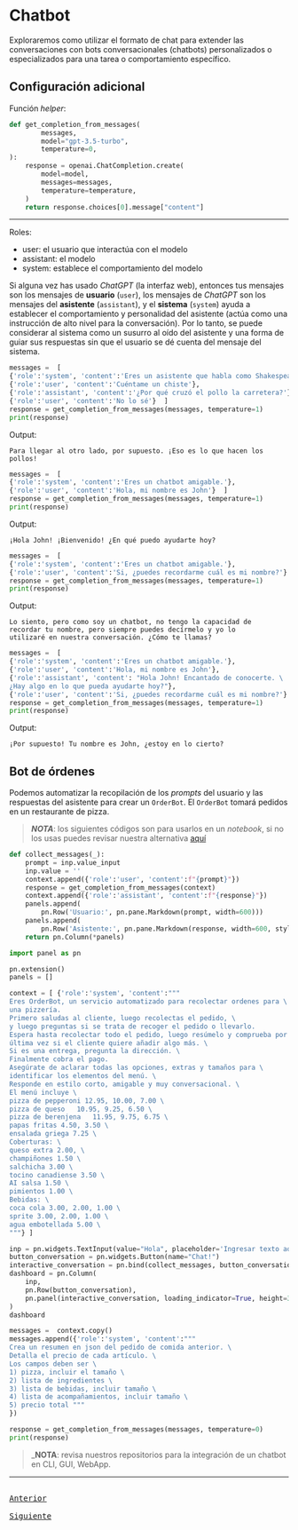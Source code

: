 # Chatbot

Exploraremos como utilizar el formato de chat para extender las conversaciones con bots conversacionales (chatbots) personalizados o especializados para una tarea o comportamiento específico.

## Configuración adicional

Función _helper_:
```python
def get_completion_from_messages(
        messages,
        model="gpt-3.5-turbo",
        temperature=0,
):
    response = openai.ChatCompletion.create(
        model=model,
        messages=messages,
        temperature=temperature,
    )
    return response.choices[0].message["content"]
```

---

Roles:
- user: el usuario que interactúa con el modelo
- assistant: el modelo
- system: establece el comportamiento del modelo

Si alguna vez has usado _ChatGPT_ (la interfaz web), entonces tus mensajes son los mensajes de **usuario** (`user`), los mensajes de _ChatGPT_ son los mensajes del **asistente** (`assistant`), y el **sistema** (`system`) ayuda a establecer el comportamiento y personalidad del asistente (actúa como una instrucción de alto nivel para la conversación). Por lo tanto, se puede considerar al sistema como un susurro al oído del asistente y una forma de guiar sus respuestas sin que el usuario se dé cuenta del mensaje del sistema.

```python
messages =  [  
{'role':'system', 'content':'Eres un asistente que habla como Shakespeare.'},    
{'role':'user', 'content':'Cuéntame un chiste'},   
{'role':'assistant', 'content':'¿Por qué cruzó el pollo la carretera?'},   
{'role':'user', 'content':'No lo sé'}  ]
response = get_completion_from_messages(messages, temperature=1)
print(response)
```

Output:
```
Para llegar al otro lado, por supuesto. ¡Eso es lo que hacen los pollos!
```

```python
messages =  [  
{'role':'system', 'content':'Eres un chatbot amigable.'},    
{'role':'user', 'content':'Hola, mi nombre es John'}  ]
response = get_completion_from_messages(messages, temperature=1)
print(response)
```

Output:
```
¡Hola John! ¡Bienvenido! ¿En qué puedo ayudarte hoy?
```

```python
messages =  [  
{'role':'system', 'content':'Eres un chatbot amigable.'},    
{'role':'user', 'content':'Si, ¿puedes recordarme cuál es mi nombre?'}  ]
response = get_completion_from_messages(messages, temperature=1)
print(response)
```

Output:
```
Lo siento, pero como soy un chatbot, no tengo la capacidad de
recordar tu nombre, pero siempre puedes decírmelo y yo lo
utilizaré en nuestra conversación. ¿Cómo te llamas?
```

```python
messages =  [  
{'role':'system', 'content':'Eres un chatbot amigable.'},    
{'role':'user', 'content':'Hola, mi nombre es John'},
{'role':'assistant', 'content': "Hola John! Encantado de conocerte. \
¿Hay algo en lo que pueda ayudarte hoy?"},
{'role':'user', 'content':'Si, ¿puedes recordarme cuál es mi nombre?'}  ]
response = get_completion_from_messages(messages, temperature=1)
print(response)
```

Output:
```
¡Por supuesto! Tu nombre es John, ¿estoy en lo cierto?
```

## Bot de órdenes

Podemos automatizar la recopilación de los _prompts_ del usuario y las respuestas del asistente para crear un `OrderBot`. El `OrderBot` tomará pedidos en un restaurante de pizza.

> _**NOTA**_: los siguientes códigos son para usarlos en un _notebook_, si no los usas puedes revisar nuestra alternativa [aquí](../../apps/chatbot/)

```python
def collect_messages(_):
    prompt = inp.value_input
    inp.value = ''
    context.append({'role':'user', 'content':f"{prompt}"})
    response = get_completion_from_messages(context) 
    context.append({'role':'assistant', 'content':f"{response}"})
    panels.append(
        pn.Row('Usuario:', pn.pane.Markdown(prompt, width=600)))
    panels.append(
        pn.Row('Asistente:', pn.pane.Markdown(response, width=600, style={'background-color': '#F6F6F6'})))
    return pn.Column(*panels)
```

```python
import panel as pn

pn.extension()
panels = [] 

context = [ {'role':'system', 'content':"""
Eres OrderBot, un servicio automatizado para recolectar ordenes para \
una pizzería.
Primero saludas al cliente, luego recolectas el pedido, \
y luego preguntas si se trata de recoger el pedido o llevarlo.
Espera hasta recolectar todo el pedido, luego resúmelo y comprueba por \
última vez si el cliente quiere añadir algo más. \ 
Si es una entrega, pregunta la dirección. \
Finalmente cobra el pago.
Asegúrate de aclarar todas las opciones, extras y tamaños para \
identificar los elementos del menú. \
Responde en estilo corto, amigable y muy conversacional. \
El menú incluye \
pizza de pepperoni 12.95, 10.00, 7.00 \
pizza de queso   10.95, 9.25, 6.50 \
pizza de berenjena   11.95, 9.75, 6.75 \
papas fritas 4.50, 3.50 \
ensalada griega 7.25 \
Coberturas: \
queso extra 2.00, \
champiñones 1.50 \
salchicha 3.00 \
tocino canadiense 3.50 \
AI salsa 1.50 \
pimientos 1.00 \
Bebidas: \
coca cola 3.00, 2.00, 1.00 \
sprite 3.00, 2.00, 1.00 \
agua embotellada 5.00 \
"""} ]

inp = pn.widgets.TextInput(value="Hola", placeholder='Ingresar texto aquí...')
button_conversation = pn.widgets.Button(name="Chat!")
interactive_conversation = pn.bind(collect_messages, button_conversation)
dashboard = pn.Column(
    inp,
    pn.Row(button_conversation),
    pn.panel(interactive_conversation, loading_indicator=True, height=300),
)
dashboard
```

```python
messages =  context.copy()
messages.append({'role':'system', 'content':"""
Crea un resumen en json del pedido de comida anterior. \
Detalla el precio de cada artículo. \
Los campos deben ser \
1) pizza, incluir el tamaño \
2) lista de ingredientes \
3) lista de bebidas, incluir tamaño \
4) lista de acompañamientos, incluir tamaño \
5) precio total """
})

response = get_completion_from_messages(messages, temperature=0)
print(response)
```

> _**NOTA**: revisa nuestros repositorios para la integración de un chatbot en CLI, GUI, WebApp.

---

[<kbd> <br> Anterior <br> </kbd>][anterior]
[<kbd> <br> Siguiente <br> </kbd>][siguiente]

[anterior]: 07-expandir.md
[siguiente]: 09-conclusion.md
